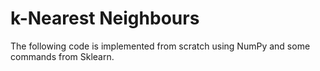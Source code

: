 # k-Nearest Neighbours

The following code is implemented from scratch using NumPy and some commands from Sklearn.


